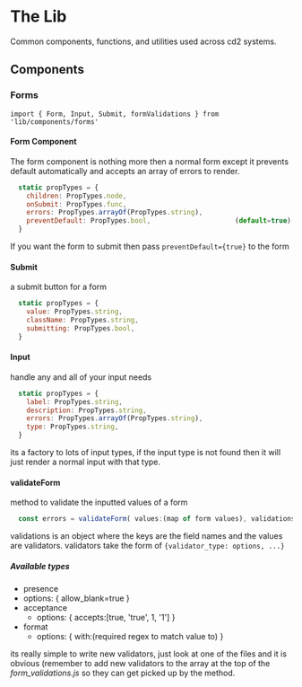 # The Lib
Common components, functions, and utilities used across cd2 systems.

## Components

### Forms
`import { Form, Input, Submit, formValidations } from 'lib/components/forms'`

#### Form Component
The form component is nothing more then a normal form except it prevents default automatically and accepts an array of errors to render.
```javascript
  static propTypes = {
    children: PropTypes.node,
    onSubmit: PropTypes.func,
    errors: PropTypes.arrayOf(PropTypes.string),
    preventDefault: PropTypes.bool,                     (default=true)
  }
```
If you want the form to submit then pass `preventDefault={true}` to the form

#### Submit
a submit button for a form
```javascript
  static propTypes = {
    value: PropTypes.string,
    className: PropTypes.string,
    submitting: PropTypes.bool,
  }
```
#### Input
handle any and all of your input needs

```javascript
  static propTypes = {
    label: PropTypes.string,
    description: PropTypes.string,
    errors: PropTypes.arrayOf(PropTypes.string),
    type: PropTypes.string,
  }
```
its a factory to lots of input types, if the input type is not found then it will just render a normal input with that type.

#### validateForm
method to validate the inputted values of a form
```javascript
  const errors = validateForm( values:(map of form values), validations:(object) ) 
```

validations is an object where the keys are the field names and the values are validators.
validators take the form of `{validator_type: options, ...}`

##### Available types
- presence
 - options: { allow_blank=true }
- acceptance
  - options: { accepts:[true, 'true', 1, '1'] }
- format
  - options: { with:(required regex to match value to) }

its really simple to write new validators, just look at one of the files and it is obvious (remember to add new validators to the array at the top of the *form_validations.js* so they can get picked up by the method.
